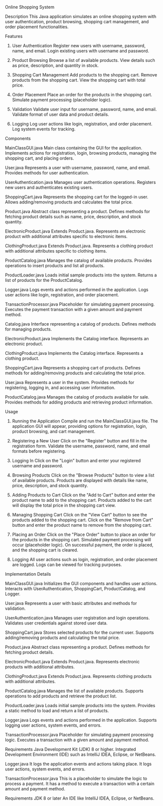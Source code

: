 Online Shopping System

Description
This Java application simulates an online shopping system with user authentication, product browsing, shopping cart management, and order placement functionalities.

Features
1. User Authentication
   Register new users with username, password, name, and email.
   Login existing users with username and password.

2. Product Browsing
   Browse a list of available products.
   View details such as price, description, and quantity in stock.

3. Shopping Cart Management
   Add products to the shopping cart.
   Remove products from the shopping cart.
   View the shopping cart with total price.

4. Order Placement
   Place an order for the products in the shopping cart.
   Simulate payment processing (placeholder logic).

5. Validation
   Validate user input for username, password, name, and email.
   Validate format of user data and product details.

6. Logging
   Log user actions like login, registration, and order placement.
   Log system events for tracking.

Components

MainClassGUI.java
Main class containing the GUI for the application.
Implements actions for registration, login, browsing products, managing the shopping cart, and placing orders.

User.java
Represents a user with username, password, name, and email.
Provides methods for user authentication.

UserAuthentication.java
Manages user authentication operations.
Registers new users and authenticates existing users.

ShoppingCart.java
Represents the shopping cart for the logged-in user.
Allows adding/removing products and calculates the total price.

Product.java
Abstract class representing a product.
Defines methods for fetching product details such as name, price, description, and stock quantity.

ElectronicProduct.java
Extends Product.java.
Represents an electronic product with additional attributes specific to electronic items.

ClothingProduct.java
Extends Product.java.
Represents a clothing product with additional attributes specific to clothing items.

ProductCatalog.java
Manages the catalog of available products.
Provides operations to insert products and list all products.

ProductLoader.java
Loads initial sample products into the system.
Returns a list of products for the ProductCatalog.

Logger.java
Logs events and actions performed in the application.
Logs user actions like login, registration, and order placement.

TransactionProcessor.java
Placeholder for simulating payment processing.
Executes the payment transaction with a given amount and payment method.

Catalog.java
Interface representing a catalog of products.
Defines methods for managing products.

ElectronicProduct.java
Implements the Catalog interface.
Represents an electronic product.

ClothingProduct.java
Implements the Catalog interface.
Represents a clothing product.

ShoppingCart.java
Represents a shopping cart of products.
Defines methods for adding/removing products and calculating the total price.

User.java
Represents a user in the system.
Provides methods for registering, logging in, and accessing user information.

ProductCatalog.java
Manages the catalog of products available for sale.
Provides methods for adding products and retrieving product information.

Usage

1. Running the Application
   Compile and run the MainClassGUI.java file.
   The application GUI will appear, providing options for registration, login, product browsing, and cart management.

2. Registering a New User
   Click on the "Register" button and fill in the registration form.
   Validate the username, password, name, and email formats before registering.

3. Logging In
   Click on the "Login" button and enter your registered username and password.

4. Browsing Products
   Click on the "Browse Products" button to view a list of available products.
   Products are displayed with details like name, price, description, and stock quantity.

5. Adding Products to Cart
   Click on the "Add to Cart" button and enter the product name to add to the shopping cart.
   Products added to the cart will display the total price in the shopping cart view.

6. Managing Shopping Cart
   Click on the "View Cart" button to see the products added to the shopping cart.
   Click on the "Remove from Cart" button and enter the product name to remove from the shopping cart.

7. Placing an Order
   Click on the "Place Order" button to place an order for the products in the shopping cart.
   Simulated payment processing will occur (placeholder logic).
   On successful payment, the order is placed, and the shopping cart is cleared.

8. Logging
   All user actions such as login, registration, and order placement are logged.
   Logs can be viewed for tracking purposes.

Implementation Details

MainClassGUI.java
Initializes the GUI components and handles user actions.
Interacts with UserAuthentication, ShoppingCart, ProductCatalog, and Logger.

User.java
Represents a user with basic attributes and methods for validation.

UserAuthentication.java
Manages user registration and login operations.
Validates user credentials against stored user data.

ShoppingCart.java
Stores selected products for the current user.
Supports adding/removing products and calculating the total price.

Product.java
Abstract class representing a product.
Defines methods for fetching product details.

ElectronicProduct.java
Extends Product.java.
Represents electronic products with additional attributes.

ClothingProduct.java
Extends Product.java.
Represents clothing products with additional attributes.

ProductCatalog.java
Manages the list of available products.
Supports operations to add products and retrieve the product list.

ProductLoader.java
Loads initial sample products into the system.
Provides a static method to load and return a list of products.

Logger.java
Logs events and actions performed in the application.
Supports logging user actions, system events, and errors.

TransactionProcessor.java
Placeholder for simulating payment processing logic.
Executes a transaction with a given amount and payment method.

Requirements
Java Development Kit (JDK) 8 or higher.
Integrated Development Environment (IDE) such as IntelliJ IDEA, Eclipse, or NetBeans.

Logger.java
It logs the application events and actions taking place.
It logs user actions, system events, and errors.

TransactionProcessor.java
This is a placeholder to simulate the logic to process a payment.
It has a method to execute a transaction with a certain amount and payment method.

Requirements
JDK 8 or later
An IDE like IntelliJ IDEA, Eclipse, or NetBeans.
